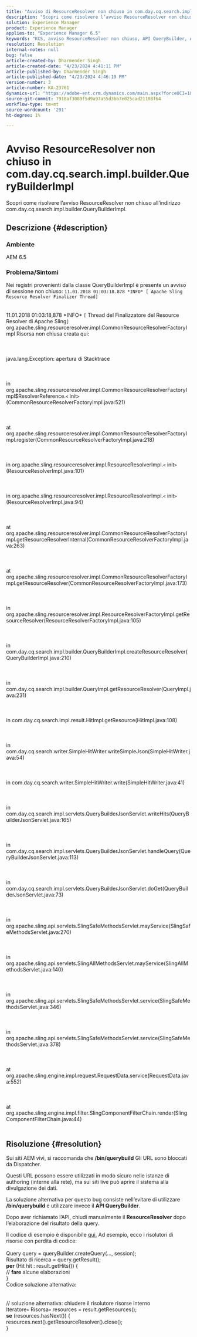 ```yaml
---
title: "Avviso di ResourceResolver non chiuso in com.day.cq.search.impl.builder.QueryBuilderImpl"
description: "Scopri come risolvere l’avviso ResourceResolver non chiuso all’indirizzo com.day.cq.search.impl.builder.QueryBuilderImpl."
solution: Experience Manager
product: Experience Manager
applies-to: "Experience Manager 6.5"
keywords: "KCS, avviso ResourceResolver non chiuso, API QueryBuilder, AEM 6.5, Adobe Experience Manager 6.5, Risoluzione dei problemi, com.day.cq.search.impl.builder.QueryBuilderImpl"
resolution: Resolution
internal-notes: null
bug: false
article-created-by: Dharmender Singh
article-created-date: "4/23/2024 4:41:11 PM"
article-published-by: Dharmender Singh
article-published-date: "4/23/2024 4:46:19 PM"
version-number: 3
article-number: KA-23761
dynamics-url: "https://adobe-ent.crm.dynamics.com/main.aspx?forceUCI=1&pagetype=entityrecord&etn=knowledgearticle&id=a4979244-9001-ef11-a1fd-6045bd026dc7"
source-git-commit: 7918af3089f5d9a97a55d3bb7e025cad21108f64
workflow-type: tm+mt
source-wordcount: '291'
ht-degree: 1%

---
```


# Avviso ResourceResolver non chiuso in com.day.cq.search.impl.builder.QueryBuilderImpl


Scopri come risolvere l’avviso ResourceResolver non chiuso all’indirizzo com.day.cq.search.impl.builder.QueryBuilderImpl.

## Descrizione {#description}


### Ambiente

AEM 6.5

### Problema/Sintomi

Nei registri provenienti dalla classe QueryBuilderImpl è presente un avviso di sessione non chiuso: `11.01.2018 01:03:18.878 *INFO* [ Apache Sling Resource Resolver Finalizer Thread]`
<br><br><br>11.01.2018 01:03:18,878 \*INFO\* `[` Thread del Finalizzatore del Resource Resolver di Apache Sling`]`  org.apache.sling.resourceresolver.impl.CommonResourceResolverFactoryImpl Risorsa non chiusa creata qui: <br><br><br><br>java.lang.Exception: apertura di Stacktrace<br><br><br><br>in org.apache.sling.resourceresolver.impl.CommonResourceResolverFactoryImpl$ResolverReference.`<` init`>` (CommonResourceResolverFactoryImpl.java:521)<br><br><br><br>at org.apache.sling.resourceresolver.impl.CommonResourceResolverFactoryImpl.register(CommonResourceResolverFactoryImpl.java:218)<br><br><br><br>in org.apache.sling.resourceresolver.impl.ResourceResolverImpl.`<` init`>` (ResourceResolverImpl.java:101)<br><br><br><br>in org.apache.sling.resourceresolver.impl.ResourceResolverImpl.`<` init`>` (ResourceResolverImpl.java:94)<br><br><br><br>at org.apache.sling.resourceresolver.impl.CommonResourceResolverFactoryImpl.getResourceResolverInternal(CommonResourceResolverFactoryImpl.java:263)<br><br><br><br>at org.apache.sling.resourceresolver.impl.CommonResourceResolverFactoryImpl.getResourceResolver(CommonResourceResolverFactoryImpl.java:173)<br><br><br><br>in org.apache.sling.resourceresolver.impl.ResourceResolverFactoryImpl.getResourceResolver(ResourceResolverFactoryImpl.java:105)<br><br><br><br>in com.day.cq.search.impl.builder.QueryBuilderImpl.createResourceResolver(QueryBuilderImpl.java:210)<br><br><br><br>in com.day.cq.search.impl.builder.QueryImpl.getResourceResolver(QueryImpl.java:231)<br><br><br><br>in com.day.cq.search.impl.result.HitImpl.getResource(HitImpl.java:108)<br><br><br><br>in com.day.cq.search.writer.SimpleHitWriter.writeSimpleJson(SimpleHitWriter.java:54)<br><br><br><br>in com.day.cq.search.writer.SimpleHitWriter.write(SimpleHitWriter.java:41)<br><br><br><br>in com.day.cq.search.impl.servlets.QueryBuilderJsonServlet.writeHits(QueryBuilderJsonServlet.java:165)<br><br><br><br>in com.day.cq.search.impl.servlets.QueryBuilderJsonServlet.handleQuery(QueryBuilderJsonServlet.java:113)<br><br><br><br>in com.day.cq.search.impl.servlets.QueryBuilderJsonServlet.doGet(QueryBuilderJsonServlet.java:73)<br><br><br><br>in org.apache.sling.api.servlets.SlingSafeMethodsServlet.mayService(SlingSafeMethodsServlet.java:270)<br><br><br><br>in org.apache.sling.api.servlets.SlingAllMethodsServlet.mayService(SlingAllMethodsServlet.java:140)<br><br><br><br>in org.apache.sling.api.servlets.SlingSafeMethodsServlet.service(SlingSafeMethodsServlet.java:346)<br><br><br><br>in org.apache.sling.api.servlets.SlingSafeMethodsServlet.service(SlingSafeMethodsServlet.java:378)<br><br><br><br>at org.apache.sling.engine.impl.request.RequestData.service(RequestData.java:552)<br><br><br><br>at org.apache.sling.engine.impl.filter.SlingComponentFilterChain.render(SlingComponentFilterChain.java:44)<br><br>

## Risoluzione {#resolution}


Sui siti AEM vivi, si raccomanda che <b>/bin/querybuild</b> Gli URL sono bloccati da Dispatcher.

Questi URL possono essere utilizzati in modo sicuro nelle istanze di authoring (interne alla rete), ma sui siti live può aprire il sistema alla divulgazione dei dati.

La soluzione alternativa per questo bug consiste nell’evitare di utilizzare<b> /bin/querybuild</b> e utilizzare invece il <b>API QueryBuilder</b>.

Dopo aver richiamato l’API, chiudi manualmente il <b>ResourceResolver </b>dopo l’elaborazione del risultato della query.

Il codice di esempio è disponibile [qui.](https://github.com/search?q=repo%3AAdobe-Consulting-Services%2Facs-aem-samples%20SampleQueryBuilder&amp;amp;type=code) Ad esempio, ecco i risolutori di risorse con perdita di codice:
<br> <br>Query query = queryBuilder.createQuery(..., session);<br>Risultato di ricerca = query.getResult();<br><b>per</b> (Hit hit : result.getHits()) {<br>// <b>fare</b> alcune elaborazioni<br>}<br>
Codice soluzione alternativa:
<br> <br> <br>// soluzione alternativa: chiudere il risolutore risorse interno<br>Iteratore`<` Risorsa`>`  resources = result.getResources();<br><b>se</b> (resources.hasNext()) {<br>resources.next().getResourceResolver().close();<br>}
